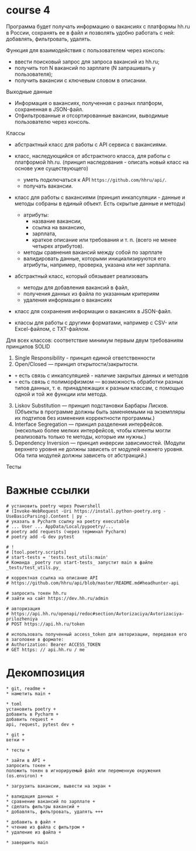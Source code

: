 # course 4

Программа будет получать информацию о вакансиях с платформы hh.ru в России,
сохранять ее в файл и позволять удобно работать с ней:
добавлять, фильтровать, удалять.

Функция для взаимодействия с пользователем через консоль:
- ввести поисковый запрос для запроса вакансий из hh.ru;
- получить топ N вакансий по зарплате (N запрашивать у пользователя);
- получить вакансии с ключевым словом в описании.

Выходные данные
- Информация о вакансиях, полученная с разных платформ, сохраненная в JSON-файл.
- Отфильтрованные и отсортированные вакансии, выводимые пользователю через консоль.

Классы
- абстрактный класс для работы с API сервиса с вакансиями.
- класс, наследующийся от абстрактного класса, для работы с платформой hh.ru. (принцип наследования - описать новый класс на основе уже существующего)
    - уметь подключаться к API `https://github.com/hhru/api/`.
    - получать вакансии.

- класс для работы с вакансиями (принцип инкапсуляции - данные и методы собраны в единый объект. Есть скрытые данные и методы)
    - атрибуты:
        - название вакансии, 
        - ссылка на вакансию, 
        - зарплата, 
        - краткое описание или требования и т. п. (всего не менее четырех атрибутов).
    - методы сравнения вакансий между собой по зарплате
    - валидировать данные, которыми инициализируются его атрибуты, например, проверка, указана или нет зарплата.
    
- абстрактный класс, который обязывает реализовать 
    - методы для добавления вакансий в файл,
    - получения данных из файла по указанным критериям
    - удаления информации о вакансиях
- класс для сохранения информации о вакансиях в JSON-файл.
- классы для работы с другими форматами, например с CSV- или Excel-файлом, с TXT-файлом.

Для всех классов: соответствие минимум первым двум требованиям принципов SOLID
1. Single Responsibility - принцип единой ответственности
2. Open/Closed — принцип открытости/закрытости.
+ `+` есть связь с инкапсуляцией - наличие закрытых данных и методов
+ `+` есть связь с полиморфизмом — возможность обработки разных типов данных, т. е. принадлежащих к разным классам, с помощью одной и той же функции или метода.
3. Liskov Substitution — принцип подстановки Барбары Лисков. (Объекты в программе должны быть заменяемыми на экземпляры их подтипов без изменения корректности программы.)
4. Interface Segregation — принцип разделения интерфейсов. (несколько более мелких интерфейсов, чтобы клиенты могли реализовать только те методы, которые им нужны.)
5. Dependency Inversion — принцип инверсии зависимостей. (Модули верхнего уровня не должны зависеть от модулей нижнего уровня. Оба типа модулей должны зависеть от абстракций.)

Тесты

# Важные ссылки

    # установить poetry через Powershell
    # (Invoke-WebRequest -Uri https://install.python-poetry.org -UseBasicParsing).Content | py -
    # указать в Pycharm ссылку на poetry executable
    # ... User ... AppData/Local/pypoetry/...
    # poetry add requests (через терминал Pycharm)
    # poetry add -G dev pytest

    # !
    # [tool.poetry.scripts]
    # start-tests = 'tests.test_utils:main'
    # Команда _poetry run start-tests_ запустит main в файле _tests/test_utils.py_

    # корректная ссылка на описание API
    # https://github.com/hhru/api/blob/master/README.md#headhunter-api
    
    # запросить токен hh.ru
    # зайти на сайт https://dev.hh.ru/admin

    # авторизация
    # https://api.hh.ru/openapi/redoc#section/Avtorizaciya/Avtorizaciya-prilozheniya
    # POST https://api.hh.ru/token

    # использовать полученный access_token для авторизации, передавая его в заголовке в формате:
    # Authorization: Bearer ACCESS_TOKEN
    # GET https: // api.hh.ru / me

# Декомпозиция
    * git, readme +
    * наметить main +

    * toml
    установить poetry +
    добавить в Pycharm +
    добавить request +
    api, request, pytest dev +
    
    * git +
    ветки +
    
    * тесты +

    * зайти в API +
    запросить токен +
    положить токен в игнорируемый файл или переменную окружения (os.environ) +

    * загрузить вакансии, вывести на экран +

    * валидация данных +
    * сравнение вакансий по зарплате +
    * сделать фильтры вакансий +
    * добавлять, фильтровать, удалять +++

    * добавить в файл +
    * чтение из файла с фильтром +
    * удаление из файла +
    
    * завершить main


